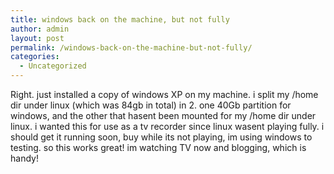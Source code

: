 ```yaml
---
title: windows back on the machine, but not fully
author: admin
layout: post
permalink: /windows-back-on-the-machine-but-not-fully/
categories:
  - Uncategorized
---
```

Right. just installed a copy of windows XP on my machine. i split my /home dir under linux (which was 84gb in total) in 2. one 40Gb partition for windows, and the other that hasent been mounted for my /home dir under linux. i wanted this for use as a tv recorder since linux wasent playing fully. i should get it running soon, buy while its not playing, im using windows to testing. so this works great! im watching TV now and blogging, which is handy!